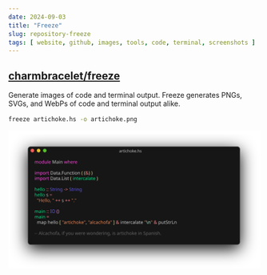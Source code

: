```yaml
---
date: 2024-09-03
title: "Freeze"
slug: repository-freeze
tags: [ website, github, images, tools, code, terminal, screenshots ]
---
```




## [charmbracelet/freeze][1]

Generate images of code and terminal output. Freeze generates PNGs, SVGs, and WebPs of code and terminal output alike.

```bash
freeze artichoke.hs -o artichoke.png
```

![Freeze Code Output][2]



  [1]: https://github.com/charmbracelet/freeze
  [2]: https://github.com/charmbracelet/freeze/raw/main/test/golden/svg/shadow.svg
